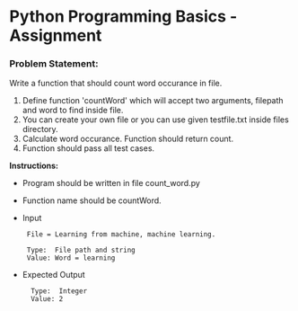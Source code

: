 # Python Programming Basics - Assignment

### Problem Statement: 

Write a function that should count word occurance in file. 

1. Define function 'countWord' which will accept two arguments, filepath and word to find inside file.
2. You can create your own file or you can use given testfile.txt inside files directory.
3. Calculate word occurance. Function should return count.
4. Function should pass all test cases.


**Instructions:**
* Program should be written in file count_word.py
* Function name should be countWord.
* Input 
      
       File = Learning from machine, machine learning.
      
       Type:  File path and string
       Value: Word = learning
       
* Expected Output

        Type:  Integer
        Value: 2
